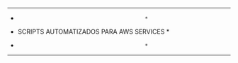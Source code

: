 ***********************************************
*                                             *
*   SCRIPTS AUTOMATIZADOS PARA AWS SERVICES   *
*                                             *
***********************************************
